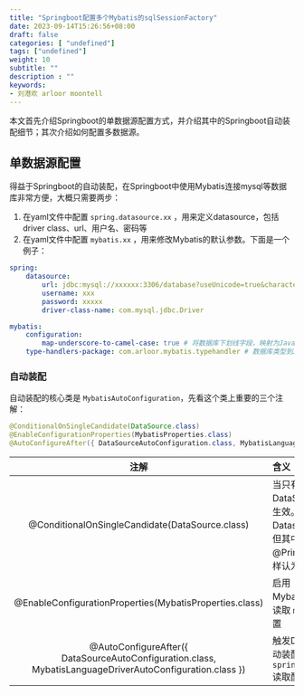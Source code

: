 ```yaml
---
title: "Springboot配置多个Mybatis的sqlSessionFactory"
date: 2023-09-14T15:26:56+08:00
draft: false
categories: [ "undefined"]
tags: ["undefined"]
weight: 10
subtitle: ""
description : ""
keywords:
- 刘港欢 arloor moontell
---
```


本文首先介绍Springboot的单数据源配置方式，并介绍其中的Springboot自动装配细节；其次介绍如何配置多数据源。
<!--more-->

## 单数据源配置

得益于Springboot的自动装配，在Springboot中使用Mybatis连接mysql等数据库非常方便，大概只需要两步：

1. 在yaml文件中配置 `spring.datasource.xx` ，用来定义datasource，包括driver class、url、用户名、密码等
2. 在yaml文件中配置 `mybatis.xx` ，用来修改Mybatis的默认参数。下面是一个例子：

```yaml
spring:
    datasource:
        url: jdbc:mysql://xxxxxx:3306/database?useUnicode=true&characterEncoding=utf-8&useSSL=true&autoReconnect=true
        username: xxx
        password: xxxxx
        driver-class-name: com.mysql.jdbc.Driver

mybatis:
    configuration:
        map-underscore-to-camel-case: true # 将数据库下划线字段，映射为Java的驼峰式Field。很方便，这样就省去了ResultMap中字段映射
    type-handlers-package: com.arloor.mybatis.typehandler # 数据库类型到Java类型的映射
```

### 自动装配

自动装配的核心类是 `MybatisAutoConfiguration`，先看这个类上重要的三个注解：

```java
@ConditionalOnSingleCandidate(DataSource.class)
@EnableConfigurationProperties(MybatisProperties.class)
@AutoConfigureAfter({ DataSourceAutoConfiguration.class, MybatisLanguageDriverAutoConfiguration.class })
```

| 注解 | 含义 |
| :---: | :--- |
| @ConditionalOnSingleCandidate(DataSource.class) | 当只有一个DataSource的bean时生效。如果有多个Datasource的bean，但其中一个被@Primary注解时，同样认为生效 |
| @EnableConfigurationProperties(MybatisProperties.class) | 启用MybatisProperties，读取 `mybatis.xxx` 的配置 |
| @AutoConfigureAfter({ DataSourceAutoConfiguration.class, MybatisLanguageDriverAutoConfiguration.class }) | 触发Datasource的自动装配，从 `spring.datasource.xx` 读取配置 |